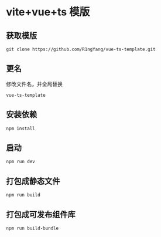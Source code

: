 # vite+vue+ts 模版

## 获取模版

```
git clone https://github.com/R1ngYang/vue-ts-template.git
```

## 更名

修改文件名，并全局替换

```
vue-ts-template
```

## 安装依赖

```
npm install
```

## 启动

```
npm run dev
```

## 打包成静态文件

```
npm run build
```

## 打包成可发布组件库

```
npm run build-bundle
```
